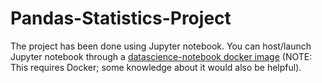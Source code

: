 # Pandas-Statistics-Project

The project has been done using Jupyter notebook. You can  host/launch Jupyter notebook through  a [datascience-notebook docker image](https://github.com/jupyter/docker-stacks/tree/master/datascience-notebook) (NOTE: This requires Docker; some knowledge about it would also be helpful).
